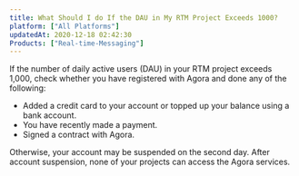 ```yaml
---
title: What Should I do If the DAU in My RTM Project Exceeds 1000?
platform: ["All Platforms"]
updatedAt: 2020-12-18 02:42:30
Products: ["Real-time-Messaging"]
---
```

If the number of daily active users (DAU) in your RTM project exceeds 1,000, check whether you have registered with Agora and done any of the following:
- Added a credit card to your account or topped up your balance using a bank account.
- You have recently made a payment.
- Signed a contract with Agora.

Otherwise, your account may be suspended on the second day. After account suspension, none of your projects can access the Agora services.